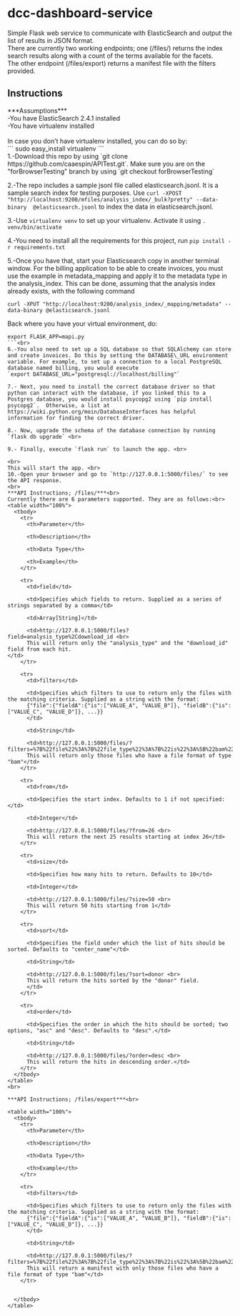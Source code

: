 # dcc-dashboard-service
Simple Flask web service to communicate with ElasticSearch and output the list of results in JSON format. <br>
There are currently two working endpoints; one (/files/) returns the index search results along with a count of the terms available for the facets. <br>
The other endpoint (/files/export) returns a manifest file with the filters provided. <br>

<h2>Instructions</h2>
***Assumptions***<br>
-You have ElasticSearch 2.4.1 installed<br>
-You have virtualenv installed<br>
<br>In case you don't have virtualenv installed, you can do so by:<br>
```
sudo easy_install virtualenv
```
<br>
1.-Download this repo by using `git clone https://github.com/caaespin/APITest.git`. Make sure you are on the "forBrowserTesting" branch by using `git checkout forBrowserTesting`

2.-The repo includes a sample jsonl file called elasticsearch.jsonl. It is a sample search index for testing purposes. Use `curl -XPOST "http://localhost:9200/mfiles/analysis_index/_bulk?pretty" --data-binary  @elasticsearch.jsonl` to index the data in elasticsearch.jsonl. 

3.-Use `virtualenv venv` to set up your virtualenv. Activate it using `. venv/bin/activate`

4.-You need to install all the requirements for this project, run `pip install -r requirements.txt`

5.-Once you have that, start your Elasticsearch copy in another terminal
window. For the billing application to be able to create invoices, you must use
the example in metadata\_mapping and apply it to the metadata type in the
analysis\_index. This can be done, assuming that the analysis index already exists, with the following command
```
curl -XPUT "http://localhost:9200/analysis_index/_mapping/metadata" --data-binary @elasticsearch.jsonl
``` 
Back where you have your virtual environment, do: 
```
export FLASK_APP=mapi.py
```<br>
6.-You also need to set up a SQL database so that SQLAlchemy can store and create invoices. Do this by setting the DATABASE\_URL environment variable. For example, to set up a connection to a local PostgreSQL database named billing, you would execute 
`export DATABASE_URL="postgresql://localhost/billing"`

7.- Next, you need to install the correct database driver so that python can interact with the database, if you linked this to a Postgres database, you would install psycopg2 using `pip install psycopg2`.  Otherwise, a list at https://wiki.python.org/moin/DatabaseInterfaces has helpful information for finding the correct driver.

8.- Now, upgrade the schema of the database connection by running `flask db upgrade` <br>

9.- Finally, execute `flask run` to launch the app. <br>

<br>
This will start the app. <br>
10.-Open your browser and go to `http://127.0.0.1:5000/files/` to see the API response.  
<br>
***API Instructions; /files/***<br>
Currently there are 6 parameters supported. They are as follows:<br>
<table width="100%">
  <tbody>
    <tr>
      <th>Parameter</th>

      <th>Description</th>

      <th>Data Type</th>

      <th>Example</th>
    </tr>

    <tr>
      <td>field</td>

      <td>Specifies which fields to return. Supplied as a series of strings separated by a comma</td>

      <td>Array[String]</td>

      <td>http://127.0.0.1:5000/files?field=analysis_type%2Cdownload_id <br>
      This will return only the "analysis_type" and the "download_id" field from each hit. 
</td>
    </tr>

    <tr>
      <td>filters</td>

      <td>Specifies which filters to use to return only the files with the matching criteria. Supplied as a string with the format:
      {"file":{"fieldA":{"is":["VALUE_A", "VALUE_B"]}, "fieldB":{"is":["VALUE_C", "VALUE_D"]}, ...}}
      </td>

      <td>String</td>

      <td>http://127.0.0.1:5000/files/?filters=%7B%22file%22%3A%7B%22file_type%22%3A%7B%22is%22%3A%5B%22bam%22%5D%7D%7D%7D<br>
      This will return only those files who have a file format of type "bam"</td>
    </tr>

    <tr>
      <td>from</td>

      <td>Specifies the start index. Defaults to 1 if not specified:</td>

      <td>Integer</td>

      <td>http://127.0.0.1:5000/files/?from=26 <br>
      This will return the next 25 results starting at index 26</td>
    </tr>

    <tr>
      <td>size</td>

      <td>Specifies how many hits to return. Defaults to 10</td>

      <td>Integer</td>

      <td>http://127.0.0.1:5000/files/?size=50 <br>
      This will return 50 hits starting from 1</td>
    </tr>

    <tr>
      <td>sort</td>

      <td>Specifies the field under which the list of hits should be sorted. Defaults to "center_name"</td>

      <td>String</td>

      <td>http://127.0.0.1:5000/files/?sort=donor <br>
      This will return the hits sorted by the "donor" field.
      </td>
    </tr>

    <tr>
      <td>order</td>

      <td>Specifies the order in which the hits should be sorted; two options, "asc" and "desc". Defaults to "desc".</td>

      <td>String</td>

      <td>http://127.0.0.1:5000/files/?order=desc <br>
      This will return the hits in descending order.</td>
    </tr>
  </tbody>
</table>
<br>

***API Instructions; /files/export***<br>

<table width="100%">
  <tbody>
    <tr>
      <th>Parameter</th>

      <th>Description</th>

      <th>Data Type</th>

      <th>Example</th>
    </tr>

    <tr>
      <td>filters</td>

      <td>Specifies which filters to use to return only the files with the matching criteria. Supplied as a string with the format:
      {"file":{"fieldA":{"is":["VALUE_A", "VALUE_B"]}, "fieldB":{"is":["VALUE_C", "VALUE_D"]}, ...}}
      </td>

      <td>String</td>

      <td>http://127.0.0.1:5000/files/?filters=%7B%22file%22%3A%7B%22file_type%22%3A%7B%22is%22%3A%5B%22bam%22%5D%7D%7D%7D<br>
      This will return a manifest with only those files who have a file format of type "bam"</td>
    </tr>


  </tbody>
</table>
